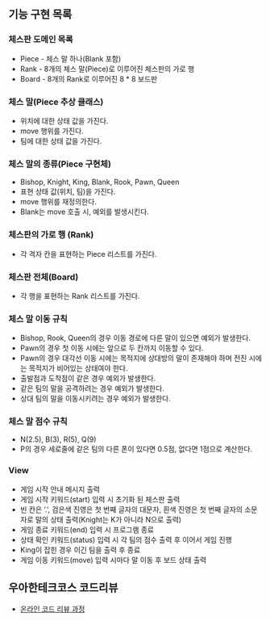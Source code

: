 ## 기능 구현 목록

### 체스판 도메인 목록

- Piece - 체스 말 하나(Blank 포함)
- Rank - 8개의 체스 말(Piece)로 이루어진 체스판의 가로 행
- Board - 8개의 Rank로 이루어진 8 * 8 보드판

### 체스 말(Piece 추상 클래스)

- 위치에 대한 상태 값을 가진다.
- move 행위를 가진다.
- 팀에 대한 상태 값을 가진다.

### 체스 말의 종류(Piece 구현체)

- Bishop, Knight, King, Blank, Rook, Pawn, Queen
- 표현 상태 값(위치, 팀)을 가진다.
- move 행위를 재정의한다.
- Blank는 move 호출 시, 예외를 발생시킨다.

### 체스판의 가로 행 (Rank)

- 각 격자 칸을 표현하는 Piece 리스트를 가진다.

### 체스판 전체(Board)

- 각 행을 표현하는 Rank 리스트를 가진다.

### 체스 말 이동 규칙

- Bishop, Rook, Queen의 경우 이동 경로에 다른 말이 있으면 예외가 발생한다.
- Pawn의 경우 첫 이동 시에는 앞으로 두 칸까지 이동할 수 있다.
- Pawn의 경우 대각선 이동 시에는 목적지에 상대방의 말이 존재해야 하며 전진 시에는 목적지가 비어있는 상태여야 한다.
- 출발점과 도착점이 같은 경우 예외가 발생한다.
- 같은 팀의 말을 공격하려는 경우 예외가 발생한다.
- 상대 팀의 말을 이동시키려는 경우 예외가 발생한다.

### 체스 말 점수 규칙

- N(2.5), B(3), R(5), Q(9)
- P의 경우 세로줄에 같은 팀의 다른 폰이 있다면 0.5점, 없다면 1점으로 계산한다.

### View

- 게임 시작 안내 메시지 출력
- 게임 시작 키워드(start) 입력 시 초기화 된 체스판 출력
- 빈 칸은 ‘.’, 검은색 진영은 첫 번째 글자의 대문자, 흰색 진영은 첫 번째 글자의 소문자로 말의 상태 출력(Knight는 K가 아니라 N으로 출력)
- 게임 종료 키워드(end) 입력 시 프로그램 종료
- 상태 확인 키워드(status) 입력 시 각 팀의 점수 출력 후 이어서 게임 진행
- King이 잡힌 경우 이긴 팀을 출력 후 종료
- 게임 이동 키워드(move) 입력 시마다 말 이동 후 보드 상태 출력

## 우아한테크코스 코드리뷰

- [온라인 코드 리뷰 과정](https://github.com/woowacourse/woowacourse-docs/blob/master/maincourse/README.md)
